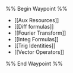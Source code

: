 %% Begin Waypoint %%
- [[Aux Resources]]
- [[Diff formulas]]
- [[Fourier Transform]]
- [[Integ Formulas]]
- [[Trig Identities]]
- [[Vector Operators]]

%% End Waypoint %%